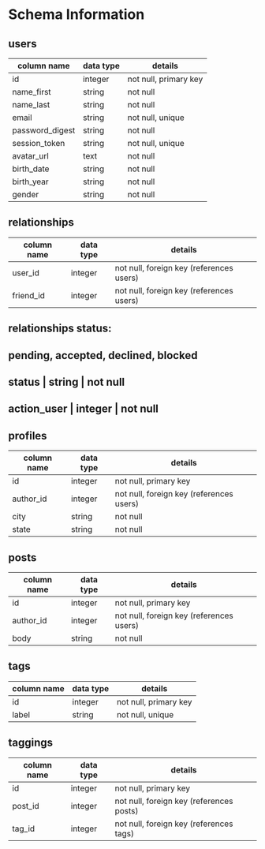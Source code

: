 # Schema Information

## users
column name     | data type | details
----------------|-----------|-----------------------
id              | integer   | not null, primary key
name_first      | string    | not null
name_last       | string    | not null
email           | string    | not null, unique
password_digest | string    | not null
session_token   | string    | not null, unique
avatar_url      | text      | not null
birth_date      | string    | not null
birth_year      | string    | not null
gender          | string    | not null


## relationships
column name | data type | details
------------|-----------|-----------------------
user_id     | integer   | not null, foreign key (references users)
friend_id   | integer   | not null, foreign key (references users)


## relationships status:
## pending, accepted, declined, blocked
## status      | string    | not null
## action_user | integer   | not null



## profiles
column name | data type | details
------------|-----------|-----------------------
id          | integer   | not null, primary key
author_id   | integer   | not null, foreign key (references users)
city        | string    | not null
state       | string    | not null


## posts
column name | data type | details
------------|-----------|-----------------------
id          | integer   | not null, primary key
author_id   | integer   | not null, foreign key (references users)
body        | string    | not null






## tags
column name | data type | details
------------|-----------|-----------------------
id          | integer   | not null, primary key
label       | string    | not null, unique

## taggings
column name | data type | details
------------|-----------|-----------------------
id          | integer   | not null, primary key
post_id     | integer   | not null, foreign key (references posts)
tag_id      | integer   | not null, foreign key (references tags)
